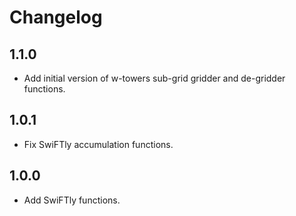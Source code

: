 # Changelog

## 1.1.0

- Add initial version of w-towers sub-grid gridder and de-gridder functions.

## 1.0.1

- Fix SwiFTly accumulation functions.

## 1.0.0

- Add SwiFTly functions.
